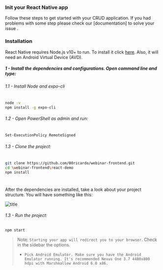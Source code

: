 ### Init your React Native app
Follow these steps to get started with your CRUD application. If you had problems with some step please check our [documentation] to solve your issue .
### Installation
React Native requires Node.js v10+ to run. To install it click [here](https://nodejs.org/en/download/). Also, it will need an Android Virtual Device (AVD).

##### 1 - Install the dependencies and configurations. Open command line and type:
###### 1.1 - Install Node and expo-cli
#
```sh
node -v
npm install -g expo-cli
```
###### 1.2 - Open PowerShell as admin and run:
#
```sh
Set-ExecutionPolicy RemoteSigned
```
###### 1.3 - Clone the project:
#
```sh
git clone https://github.com/00ricardo/webinar-frontend.git
cd \webinar-frontend\react-demo
npm install
```
#
After the dependencies are installed, take a look about your project structure. You will have something like this:

![title](https://media.geeksforgeeks.org/wp-content/cdn-uploads/20210302172407/Capture32.png)

###### 1.3 - Run the project:
```sh
npm start
```

> Note: `Starting your app will redirect you to your browser`. Check in the sidebar the options. 
> - `Pick Android Emulator. Make sure you have the Android Emulator running. It's recommended Nexus One 3.7 4480x800 hdpi with Marshmallow Android 6.0 x86.`
